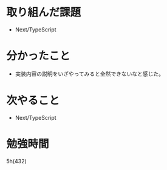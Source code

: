 # 取り組んだ課題

- Next/TypeScript

# 分かったこと

- 実装内容の説明をいざやってみると全然できないなと感じた。

# 次やること

- Next/TypeScript

# 勉強時間
5h(432)